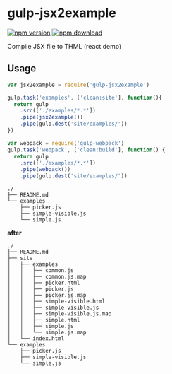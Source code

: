 gulp-jsx2example
================

[![npm version](http://img.shields.io/npm/v/gulp-jsx2example.svg)](https://www.npmjs.org/package/gulp-jsx2example)
[![npm download](http://img.shields.io/npm/dm/gulp-jsx2example.svg)](https://www.npmjs.org/package/gulp-jsx2example)

Compile JSX file to THML (react demo)

## Usage

```js
var jsx2example = require('gulp-jsx2example')

gulp.task('examples', ['clean:site'], function(){
  return gulp
    .src(['./examples/*.*'])
    .pipe(jsx2example())
    .pipe(gulp.dest('site/examples/'))
})

var webpack = require('gulp-webpack')
gulp.task('webpack', ['clean:build'], function() {
  return gulp
    .src(['./examples/*.*'])
    .pipe(webpack())
    .pipe(gulp.dest('site/examples/'))
```


```
./
├── README.md
└── examples
    ├── picker.js
    ├── simple-visible.js
    └── simple.js
```

**after**

```
./
├── README.md
├── site
│   ├── examples
│   │   ├── common.js
│   │   ├── common.js.map
│   │   ├── picker.html
│   │   ├── picker.js
│   │   ├── picker.js.map
│   │   ├── simple-visible.html
│   │   ├── simple-visible.js
│   │   ├── simple-visible.js.map
│   │   ├── simple.html
│   │   ├── simple.js
│   │   └── simple.js.map
│   └── index.html
└── examples
    ├── picker.js
    ├── simple-visible.js
    └── simple.js

```
